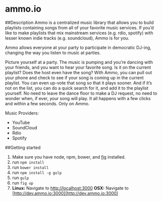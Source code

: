 ammo.io
======================

##Description
Ammo is a centralized music library that allows you to build playlists containing songs from all of your favorite music services. 
If you’d like to make playlists that mix mainstream services (e.g. rdio, spotify) with lesser known indie tracks (e.g. soundcloud),  Ammo is for you.

Ammo allows everyone at your party to participate in democratic DJ-ing, changing the way you listen to music at parties.

Picture yourself at a party. The music is pumping and you’re dancing with your friends, and you want to hear your favorite song. Is it on the current playlist? Does the host even have the song? With Ammo, you can pull out your phone and check to see if your song is coming up in the current playlist. You can even up-vote that song so that it plays sooner. And if it’s not on the list, you can do a quick search for it, and add it to the playlist yourself. No need to leave the dance floor to make a DJ request, no need to wonder when, if ever, your song will play. It all happens with a few clicks and within a few seconds. Only on Ammo. 

Music Providers:
- YouTube
- SoundCloud
- Rdio
- Spotify


##Getting started
1. Make sure you have node, npm, bower, and [fig](http://www.fig.sh/install.html) installed.
2. run `npm install`
3. run `bower install`
4. run `npm install -g gulp`
5. run `gulp`
6. run `fig up`
7. **Linux:** Navigate to [http://localhost:3000](http://localhost:3000) **OSX:** Navigate to [http://dev.ammo.io:3000](http://dev.ammo.io:3000)
